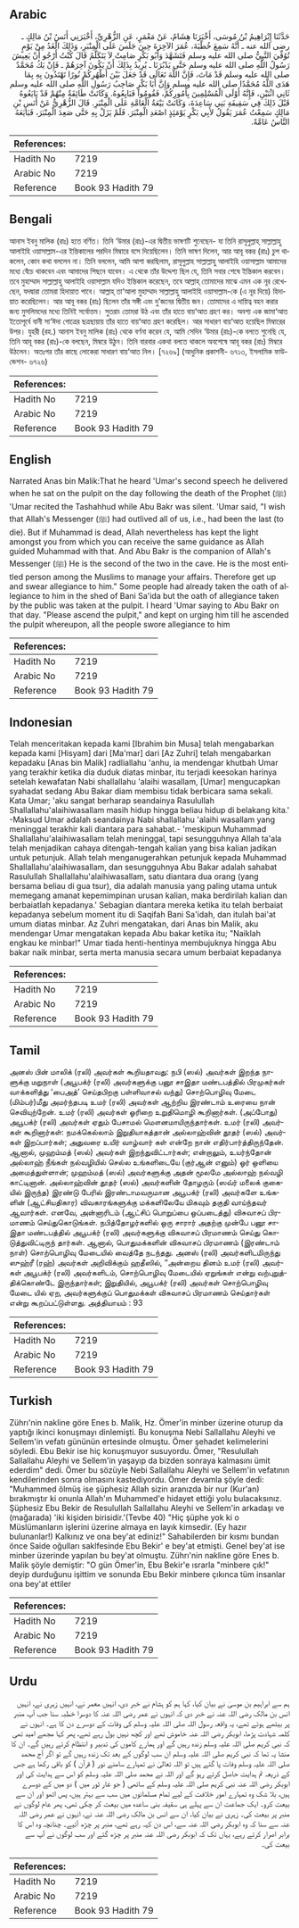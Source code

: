 ## Arabic


<div dir="rtl" lang="ar" style={{fontSize:'larger',backgroundColor:'#f8f9fa',padding:20}}>
حَدَّثَنَا إِبْرَاهِيمُ بْنُ مُوسَى، أَخْبَرَنَا هِشَامٌ، عَنْ مَعْمَرٍ، عَنِ الزُّهْرِيِّ، أَخْبَرَنِي أَنَسُ بْنُ مَالِكٍ ـ رضى الله عنه ـ أَنَّهُ سَمِعَ خُطْبَةَ، عُمَرَ الآخِرَةَ حِينَ جَلَسَ عَلَى الْمِنْبَرِ، وَذَلِكَ الْغَدُ مِنْ يَوْمٍ تُوُفِّيَ النَّبِيُّ صلى الله عليه وسلم فَتَشَهَّدَ وَأَبُو بَكْرٍ صَامِتٌ لاَ يَتَكَلَّمُ قَالَ كُنْتُ أَرْجُو أَنْ يَعِيشَ رَسُولُ اللَّهِ صلى الله عليه وسلم حَتَّى يَدْبُرَنَا ـ يُرِيدُ بِذَلِكَ أَنْ يَكُونَ آخِرَهُمْ ـ فَإِنْ يَكُ مُحَمَّدٌ صلى الله عليه وسلم قَدْ مَاتَ، فَإِنَّ اللَّهَ تَعَالَى قَدْ جَعَلَ بَيْنَ أَظْهُرِكُمْ نُورًا تَهْتَدُونَ بِهِ بِمَا هَدَى اللَّهُ مُحَمَّدًا صلى الله عليه وسلم وَإِنَّ أَبَا بَكْرٍ صَاحِبُ رَسُولِ اللَّهِ صلى الله عليه وسلم ثَانِي اثْنَيْنِ، فَإِنَّهُ أَوْلَى الْمُسْلِمِينَ بِأُمُورِكُمْ، فَقُومُوا فَبَايِعُوهُ‏.‏ وَكَانَتْ طَائِفَةٌ مِنْهُمْ قَدْ بَايَعُوهُ قَبْلَ ذَلِكَ فِي سَقِيفَةِ بَنِي سَاعِدَةَ، وَكَانَتْ بَيْعَةُ الْعَامَّةِ عَلَى الْمِنْبَرِ‏.‏ قَالَ الزُّهْرِيُّ عَنْ أَنَسِ بْنِ مَالِكٍ سَمِعْتُ عُمَرَ يَقُولُ لأَبِي بَكْرٍ يَوْمَئِذٍ اصْعَدِ الْمِنْبَرَ‏.‏ فَلَمْ يَزَلْ بِهِ حَتَّى صَعِدَ الْمِنْبَرَ، فَبَايَعَهُ النَّاسُ عَامَّةً‏.‏
</div>
<div style={{backgroundColor:'#f8f9fa',padding:20, marginBottom: 10}}><table> <thead> <tr> <th>References:</th> <th></th> </tr> </thead> <tbody><tr><td>Hadith No</td><td>7219</td></tr><tr><td>Arabic No</td><td>7219</td></tr><tr><td>Reference</td><td>Book 93 Hadith 79</td></tr></tbody></table></div>

## Bengali


<div dir="ltr" lang="bn" style={{fontSize:'larger',backgroundColor:'#f8f9fa',padding:20}}>
আনাস ইবনু মালিক (রাঃ) হতে বর্ণিত। তিনি ‘উমার (রাঃ)-এর দ্বিতীয় ভাষণটি শুনেছেন- যা তিনি রাসূলুল্লাহ্ সাল্লাল্লাহু আলাইহি ওয়াসাল্লাম-এর ইন্তিকালের পরদিন মিম্বারে বসে দিয়েছিলেন। তিনি ভাষণ দিলেন, আর আবূ বকর (রাঃ) চুপ থাকলেন, কোন কথা বললেন না। তিনি বললেন, আমি আশা করছিলাম, রাসূলুল্লাহ সাল্লাল্লাহু আলাইহি ওয়াসাল্লাম আমাদের মধ্যে বেঁচে থাকবেন এবং আমাদের পিছনে যাবেন। এ থেকে তাঁর উদ্দেশ্য ছিল যে, তিনি সবার শেষে ইন্তিকাল করবেন। তবে মুহাম্মাদ সাল্লাল্লাহু আলাইহি ওয়াসাল্লাম যদিও ইন্তিকাল করেছেন, তবে আল্লাহ্ তোমাদের মাঝে এমন এক নূর রেখেছেন, যদদ্বারা তোমরা হিদায়াত পাবে। আল্লাহ্ তা‘আলা মুহাম্মাদ সাল্লাল্লাহু আলাইহি ওয়াসাল্লাম-কে (এ নূর দিয়ে) হিদায়াত করেছিলেন। আর আবূ বকর (রাঃ) ছিলেন তাঁর সঙ্গী এবং দু’জনের দ্বিতীয় জন। তোমাদের এ দায়িত্ব বহন করার জন্য মুসলিমদের মধ্যে তিনিই সর্বোত্তম। সুতরাং তোমরা উঠ এবং তাঁর হাতে বায়‘আত গ্রহণ কর। অবশ্য এক জামা‘আত ইতোপূর্বে বানী সা‘ঈদা গোত্রের ছত্রছায়ায় তাঁর হাতে বায়‘আত গ্রহণ করেছিল। আর সাধারণ বায়‘আত হয়েছিল মিম্বারের উপর। যুহরী (রহ.) আনাস ইবনু মালিক (রাঃ) থেকে বর্ণনা করেন যে, আমি সেদিন ‘উমার (রাঃ)-কে বলতে শুনেছি যে, তিনি আবূ বকর (রাঃ)-কে বলছেন, মিম্বরে উঠুন। তিনি বারবার একথা বলতে থাকলে অবশেষে আবূ বকর (রাঃ) মিম্বরে উঠলেন। অতঃপর তাঁর কাছে লোকেরা সাধারণ বায়‘আত নিল। [৭২৬৯] (আধুনিক প্রকাশনী- ৬৭১৩, ইসলামিক ফাউন্ডেশন- ৬৭২৬)
</div>
<div style={{backgroundColor:'#f8f9fa',padding:20, marginBottom: 10}}><table> <thead> <tr> <th>References:</th> <th></th> </tr> </thead> <tbody><tr><td>Hadith No</td><td>7219</td></tr><tr><td>Arabic No</td><td>7219</td></tr><tr><td>Reference</td><td>Book 93 Hadith 79</td></tr></tbody></table></div>

## English


<div dir="ltr" lang="en" style={{fontSize:'larger',backgroundColor:'#f8f9fa',padding:20}}>
Narrated Anas bin Malik:That he heard 'Umar's second speech he delivered when he sat on the pulpit on the day following the death of the Prophet (ﷺ) 'Umar recited the Tashahhud while Abu Bakr was silent. 'Umar said, "I wish that Allah's Messenger (ﷺ) had outlived all of us, i.e., had been the last (to die). But if Muhammad is dead, Allah nevertheless has kept the light amongst you from which you can receive the same guidance as Allah guided Muhammad with that. And Abu Bakr is the companion of Allah's Messenger (ﷺ) He is the second of the two in the cave. He is the most entitled person among the Muslims to manage your affairs. Therefore get up and swear allegiance to him." Some people had already taken the oath of allegiance to him in the shed of Bani Sa'ida but the oath of allegiance taken by the public was taken at the pulpit. I heard 'Umar saying to Abu Bakr on that day. "Please ascend the pulpit," and kept on urging him till he ascended the pulpit whereupon, all the people swore allegiance to him
</div>
<div style={{backgroundColor:'#f8f9fa',padding:20, marginBottom: 10}}><table> <thead> <tr> <th>References:</th> <th></th> </tr> </thead> <tbody><tr><td>Hadith No</td><td>7219</td></tr><tr><td>Arabic No</td><td>7219</td></tr><tr><td>Reference</td><td>Book 93 Hadith 79</td></tr></tbody></table></div>

## Indonesian


<div dir="ltr" lang="id" style={{fontSize:'larger',backgroundColor:'#f8f9fa',padding:20}}>
Telah menceritakan kepada kami [Ibrahim bin Musa] telah mengabarkan kepada kami [Hisyam] dari [Ma'mar] dari [Az Zuhri] telah mengabarkan kepadaku [Anas bin Malik] radliallahu 'anhu, ia mendengar khutbah Umar yang terakhir ketika dia duduk diatas minbar, itu terjadi keesokan harinya setelah kewafatan Nabi shallallahu 'alaihi wasallam, [Umar] mengucapkan syahadat sedang Abu Bakar diam membisu tidak berbicara sama sekali. Kata Umar; 'aku sangat berharap seandainya Rasulullah Shallallahu'alaihiwasallam masih hidup hingga beliau hidup di belakang kita.' -Maksud Umar adalah seandainya Nabi shallallahu 'alaihi wasallam yang meninggal terakhir kali diantara para sahabat.- 'meskipun Muhammad Shallallahu'alaihiwasallam telah meninggal, tapi sesungguhnya Allah ta'ala telah menjadikan cahaya ditengah-tengah kalian yang bisa kalian jadikan untuk petunjuk. Allah telah menganugerahkan petunjuk kepada Muhammad Shallallahu'alaihiwasallam, dan sesungguhnya Abu Bakar adalah sahabat Rasulullah Shallallahu'alaihiwasallam, satu diantara dua orang (yang bersama beliau di gua tsur), dia adalah manusia yang paling utama untuk memegang amanat kepemimpinan urusan kalian, maka berdirilah kalian dan berbaiatlah kepadanya.' Sebagian diantara mereka ketika itu telah berbaiat kepadanya sebelum moment itu di Saqifah Bani Sa'idah, dan itulah bai'at umum diatas minbar. Az Zuhri mengatakan, dari Anas bin Malik, aku mendengar Umar mengatakan kepada Abu bakar ketika itu; "Naiklah engkau ke minbar!" Umar tiada henti-hentinya membujuknya hingga Abu bakar naik minbar, serta merta manusia secara umum berbaiat kepadanya
</div>
<div style={{backgroundColor:'#f8f9fa',padding:20, marginBottom: 10}}><table> <thead> <tr> <th>References:</th> <th></th> </tr> </thead> <tbody><tr><td>Hadith No</td><td>7219</td></tr><tr><td>Arabic No</td><td>7219</td></tr><tr><td>Reference</td><td>Book 93 Hadith 79</td></tr></tbody></table></div>

## Tamil


<div dir="ltr" lang="ta" style={{fontSize:'larger',backgroundColor:'#f8f9fa',padding:20}}>
அனஸ் பின் மாலிக் (ரலி) அவர்கள் கூறியதாவது: நபி (ஸல்) அவர்கள் இறந்த நாளுக்கு மறுநாள் (அபூபக்ர் (ரலி) அவர்களுக்கு பனூ சாஇதா மண்டபத்தில் பிரமுகர்கள் வாக்களித்து ‘பைஅத்’ செய்தபிறகு பள்ளிவாசல் வந்து) சொற்பொழிவு மேடை (மிம்பர்)மீது அமர்ந்தபடி உமர் (ரலி) அவர்கள் ஆற்றிய இரண்டாம் உரையை நான் செவியுற்றேன். உமர் (ரலி) அவர்கள் ஓரிறை உறுதிமொழி கூறினார்கள். (அப்போது) அபூபக்ர் (ரலி) அவர்கள் ஏதும் பேசாமல் மௌனமாயிருந்தார்கள். உமர் (ரலி) அவர்கள் கூறினார்கள்: நமக்கெல்லாம் இறுதியாகத்தான் அல்லாஹ்வின் தூதர் (ஸல்) அவர்கள் இறப்பார்கள்; அதுவரை உயிர் வாழ்வார் கள் என்றே நான் எதிர்பார்த்திருந்தேன். ஆனால், முஹம்மத் (ஸல்) அவர்கள் இறந்துவிட்டார்கள்; என்றாலும், உயர்ந்தோன் அல்லாஹ் நீங்கள் நல்வழியில் செல்ல உங்களிடையே (குர்ஆன் எனும்) ஓர் ஒளியை அமைத்துள்ளான்; முஹம்மத் (ஸல்) அவர்களுக்கு அதன் மூலமே அல்லாஹ் நல்வழி காட்டினான். அல்லாஹ்வின் தூதர் (ஸல்) அவர்களின் தோழரும் (ஸவ்ர் மலைக் குகையில் இருந்த) இரண்டு பேரில் இரண்டாமவருமான அபூபக்ர் (ரலி) அவர்களே உங்களின் (ஆட்சியதிகார) விவகாரங்களுக்கு மக்களிலேயே மிகவும் தகுதி வாய்ந்தவர் ஆவார்கள். எனவே, அன்னாரிடம் (ஆட்சிப் பொறுப்பை ஒப்படைத்து) விசுவாசப் பிரமாணம் செய்துகொடுங்கள். நபித்தோழர்களில் ஒரு சாரார் அதற்கு முன்பே பனூ சாஇதா மண்டபத்தில் அபூபக்ர் (ரலி) அவர்களுக்கு விசுவாசப் பிரமாணம் செய்து கொடுத்துவிட்டிருந் தார்கள். ஆனால், பொதுமக்களின் விசுவாசப் பிரமாணம் (இரண்டாம் நாள்) சொற்பொழிவு மேடையில் வைத்தே நடந்தது. அனஸ் (ரலி) அவர்களிடமிருந்து ஸுஹ்ரீ (ரஹ்) அவர்கள் அறிவிக்கும் ஹதீஸில், “அன்றைய தினம் உமர் (ரலி) அவர்கள் அபூபக்ர் (ரலி) அவர்களிடம், சொற்பொழிவு மேடையில் ஏறுங்கள் என்று வற்புறுத்திக்கொண்டே இருந்தார்கள்; இறுதியில், அபூபக்ர் (ரலி) அவர்கள் சொற்பொழிவு மேடை யில் ஏற, அவர்களுக்குப் பொதுமக்கள் விசுவாசப் பிரமாணம் செய்தார்கள் என்று கூறப்பட்டுள்ளது. அத்தியாயம் : 93
</div>
<div style={{backgroundColor:'#f8f9fa',padding:20, marginBottom: 10}}><table> <thead> <tr> <th>References:</th> <th></th> </tr> </thead> <tbody><tr><td>Hadith No</td><td>7219</td></tr><tr><td>Arabic No</td><td>7219</td></tr><tr><td>Reference</td><td>Book 93 Hadith 79</td></tr></tbody></table></div>

## Turkish


<div dir="ltr" lang="tr" style={{fontSize:'larger',backgroundColor:'#f8f9fa',padding:20}}>
Zührı'nin nakline göre Enes b. Malik, Hz. Ömer'in minber üzerine oturup da yaptığı ikinci konuşmayı dinlemişti. Bu konuşma Nebi Sallallahu Aleyhi ve Sellem'in vefatı gününün ertesinde olmuştu. Ömer şehadet kelimelerini söyledi. Ebu Bekir ise hiç konuşmuyor susuyordu. Ömer, "Resulullah Sallallahu Aleyhi ve Sellem'in yaşayıp da bizden sonraya kalmasını ümit ederdim" dedi. Ömer bu sözüyle Nebi Sallallahu Aleyhi ve Sellem'in vefatının kendilerinden sonra olmasını kastediyordu. Ömer devamla şöyle dedi: "Muhammed ölmüş ise şüphesiz Allah sizin aranızda bir nur (Kur'an) bırakmıştır ki onunla Allah'ın Muhammed'e hidayet ettiği yolu bulacaksınız. Şüphesiz Ebu Bekir de Resulullah Sallallahu Aleyhi ve Sellem'in arkadaşı ve (mağarada) 'iki kişiden birisidir.'(Tevbe 40) "Hiç şüphe yok ki o Müslümanların işlerini üzerine almaya en layık kimsedir. (Ey hazır bulunanlar!) Kalkınız ve ona bey'at ediniz!" Sahabilerden bir kısmı bundan önce Saide oğulları saklfesinde Ebu Bekir' e bey'at etmişti. Genel bey'at ise minber üzerinde yapılan bu bey'at olmuştu. Zührı'nin nakline göre Enes b. Malik şöyle demiştir: "O gün Ömer'in, Ebu Bekir'e ısrarla "minbere çık!" deyip durduğunu işittim ve sonunda Ebu Bekir minbere çıkınca tüm insanlar ona bey'at ettiler
</div>
<div style={{backgroundColor:'#f8f9fa',padding:20, marginBottom: 10}}><table> <thead> <tr> <th>References:</th> <th></th> </tr> </thead> <tbody><tr><td>Hadith No</td><td>7219</td></tr><tr><td>Arabic No</td><td>7219</td></tr><tr><td>Reference</td><td>Book 93 Hadith 79</td></tr></tbody></table></div>

## Urdu


<div dir="rtl" lang="ur" style={{fontSize:'larger',backgroundColor:'#f8f9fa',padding:20}}>
ہم سے ابراہیم بن موسیٰ نے بیان کیا، کہا ہم کو ہشام نے خبر دی، انہیں معمر نے، انہیں زہری نے، انہیں انس بن مالک رضی اللہ عنہ نے خبر دی کہ انہوں نے عمر رضی اللہ عنہ کا دوسرا خطبہ سنا جب آپ منبر پر بیٹھے ہوئے تھے، یہ واقعہ رسول اللہ صلی اللہ علیہ وسلم کی وفات کے دوسرے دن کا ہے۔ انہوں نے کلمہ شہادت پڑھا، ابوبکر رضی اللہ عنہ خاموش تھے اور کچھ نہیں بول رہے تھے، پھر کہا مجھے امید تھی کہ نبی کریم صلی اللہ علیہ وسلم زندہ رہیں گے اور ہمارے کاموں کی تدبیر و انتظام کرتے رہیں گے۔ ان کا منشا یہ تھا کہ نبی کریم صلی اللہ علیہ وسلم ان سب لوگوں کے بعد تک زندہ رہیں گے تو اگر آج محمد صلی اللہ علیہ وسلم وفات پا گئے ہیں تو اللہ تعالیٰ نے تمہارے سامنے نور ( قرآن ) کو باقی رکھا ہے جس کے ذریعہ تم ہدایت حاصل کرتے رہو گے اور اللہ نے محمد صلی اللہ علیہ وسلم کو اس سے ہدایت کی اور ابوبکر رضی اللہ عنہ نبی کریم صلی اللہ علیہ وسلم کے ساتھی ( جو غار ثور میں ) دو میں کے دوسرے ہیں، بلا شک وہ تمہارے امور خلافت کے لیے تمام مسلمانوں میں سب سے بہتر ہیں، پس اٹھو اور ان سے بیعت کرو۔ ایک جماعت ان سے پہلے ہی سقیفہ بنی ساعدہ میں بیعت کر چکی تھی، پھر عام لوگوں نے منبر پر بیعت کی۔ زہری نے بیان کیا، ان سے انس بن مالک رضی اللہ عنہ نے، انہوں نے عمر رضی اللہ عنہ سے سنا کہ وہ ابوبکر رضی اللہ عنہ سے، اس دن کہہ رہے تھے، منبر پر چڑھ آئیے۔ چنانچہ وہ اس کا برابر اصرار کرتے رہے، یہاں تک کہ ابوبکر رضی اللہ عنہ منبر پر چڑھ گئے اور سب لوگوں نے آپ سے بیعت کی۔
</div>
<div style={{backgroundColor:'#f8f9fa',padding:20, marginBottom: 10}}><table> <thead> <tr> <th>References:</th> <th></th> </tr> </thead> <tbody><tr><td>Hadith No</td><td>7219</td></tr><tr><td>Arabic No</td><td>7219</td></tr><tr><td>Reference</td><td>Book 93 Hadith 79</td></tr></tbody></table></div>
